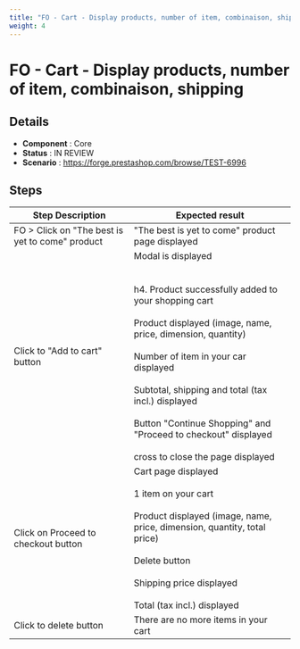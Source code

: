 ```yaml
---
title: "FO - Cart - Display products, number of item, combinaison, shipping"
weight: 4
---
```


# FO - Cart - Display products, number of item, combinaison, shipping
## Details
* **Component** : Core
* **Status** : IN REVIEW
* **Scenario** : https://forge.prestashop.com/browse/TEST-6996

## Steps
| Step Description | Expected result |
| ----- | ----- |
| FO > Click on "The best is yet to come" product | "The best is yet to come" product page displayed |
| Click to "Add to cart" button | Modal is displayed<br><br> <br>h4. Product successfully added to your shopping cart<br><br>Product displayed (image, name, price, dimension, quantity)<br><br>Number of item in your car displayed<br><br>Subtotal, shipping and total (tax incl.) displayed<br><br>Button "Continue Shopping" and "Proceed to checkout" displayed<br><br>cross to close the page displayed |
| Click on Proceed to checkout button | Cart page displayed<br><br>1 item on your cart<br><br>Product displayed (image, name, price, dimension, quantity, total price)<br><br>Delete button<br><br>Shipping price displayed<br><br>Total (tax incl.) displayed |
| Click to delete button | There are no more items in your cart |
